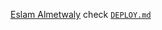 [Eslam Almetwaly](https://github.com/eslamalmetwaly/Deploy_Dynamic_website-on-AWS)
check [`DEPLOY.md`](./DEPLOY.md)
